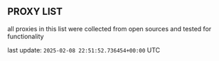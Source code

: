 ## PROXY LIST

all proxies in this list were collected from open sources and tested for functionality

last update: `2025-02-08 22:51:52.736454+00:00` UTC